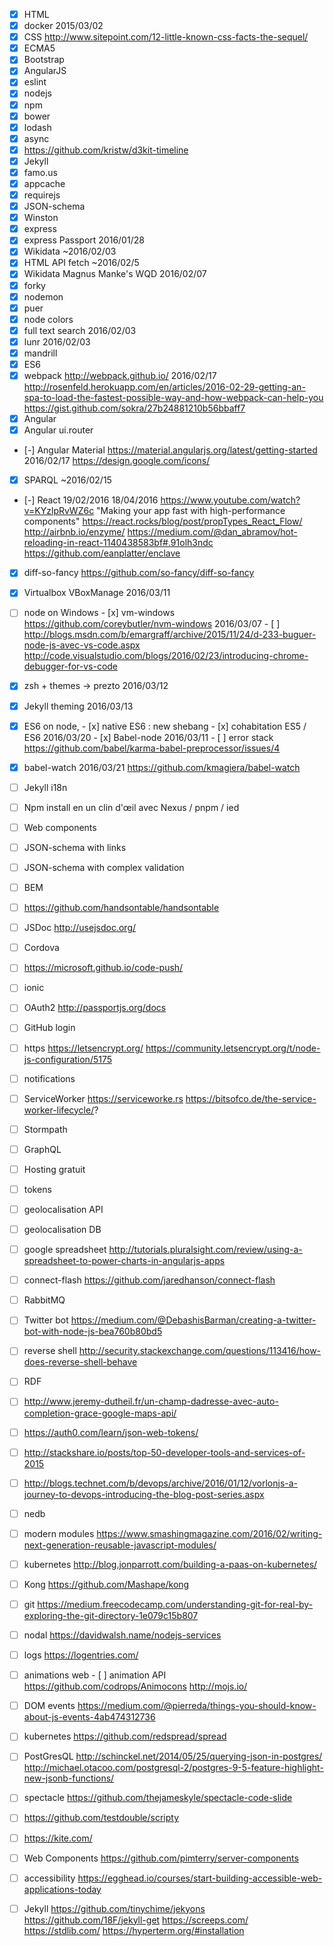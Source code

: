 - [x] HTML
- [x] docker 2015/03/02
- [x] CSS
      http://www.sitepoint.com/12-little-known-css-facts-the-sequel/
- [x] ECMA5
- [x] Bootstrap
- [x] AngularJS
- [x] eslint
- [x] nodejs
- [x] npm
- [x] bower
- [x] lodash
- [x] async
- [x] https://github.com/kristw/d3kit-timeline
- [x] Jekyll
- [x] famo.us
- [x] appcache
- [x] requirejs
- [x] JSON-schema
- [x] Winston
- [x] express
- [x] express Passport 2016/01/28
- [x] Wikidata ~2016/02/03
- [x] HTML API fetch ~2016/02/5
- [x] Wikidata Magnus Manke's WQD 2016/02/07
- [x] forky
- [x] nodemon
- [x] puer
- [x] node colors
- [x] full text search 2016/02/03
- [x] lunr 2016/02/03
- [x] mandrill
- [x] ES6
- [x] webpack http://webpack.github.io/ 2016/02/17
      http://rosenfeld.herokuapp.com/en/articles/2016-02-29-getting-an-spa-to-load-the-fastest-possible-way-and-how-webpack-can-help-you
      https://gist.github.com/sokra/27b24881210b56bbaff7
- [x] Angular
- [x] Angular ui.router
- [-] Angular Material
      https://material.angularjs.org/latest/getting-started 2016/02/17
      https://design.google.com/icons/
- [x] SPARQL ~2016/02/15
- [-] React 19/02/2016 18/04/2016
		https://www.youtube.com/watch?v=KYzlpRvWZ6c "Making your app fast with high-performance components"
		https://react.rocks/blog/post/propTypes_React_Flow/
		http://airbnb.io/enzyme/
		https://medium.com/@dan_abramov/hot-reloading-in-react-1140438583bf#.91olh3ndc
		https://github.com/eanplatter/enclave
- [x] diff-so-fancy https://github.com/so-fancy/diff-so-fancy
- [x] Virtualbox VBoxManage 2016/03/11
- [ ] node on Windows
      - [x] vm-windows https://github.com/coreybutler/nvm-windows 2016/03/07
      - [ ] http://blogs.msdn.com/b/emargraff/archive/2015/11/24/d-233-buguer-node-js-avec-vs-code.aspx
      http://code.visualstudio.com/blogs/2016/02/23/introducing-chrome-debugger-for-vs-code
- [x] zsh + themes -> prezto 2016/03/12
- [x] Jekyll theming 2016/03/13
- [x] ES6 on node,
      - [x] native ES6 : new shebang
      - [x] cohabitation ES5 / ES6 2016/03/20
      - [x] Babel-node 2016/03/11
      - [ ] error stack https://github.com/babel/karma-babel-preprocessor/issues/4
- [x] babel-watch 2016/03/21 https://github.com/kmagiera/babel-watch
- [ ] Jekyll i18n
- [ ] Npm install en un clin d'œil avec Nexus / pnpm / ied
- [ ] Web components
- [ ] JSON-schema with links
- [ ] JSON-schema with complex validation
- [ ] BEM
- [ ] https://github.com/handsontable/handsontable
- [ ] JSDoc http://usejsdoc.org/
- [ ] Cordova
- [ ] https://microsoft.github.io/code-push/
- [ ] ionic
- [ ] OAuth2 http://passportjs.org/docs
- [ ] GitHub login
- [ ] https
      https://letsencrypt.org/
      https://community.letsencrypt.org/t/node-js-configuration/5175
- [ ] notifications
- [ ] ServiceWorker
      https://serviceworke.rs
      https://bitsofco.de/the-service-worker-lifecycle/?
- [ ] Stormpath
- [ ] GraphQL
- [ ] Hosting gratuit
- [ ] tokens
- [ ] geolocalisation API
- [ ] geolocalisation DB
- [ ] google spreadsheet
      http://tutorials.pluralsight.com/review/using-a-spreadsheet-to-power-charts-in-angularjs-apps
- [ ] connect-flash https://github.com/jaredhanson/connect-flash
- [ ] RabbitMQ
- [ ] Twitter bot https://medium.com/@DebashisBarman/creating-a-twitter-bot-with-node-js-bea760b80bd5
- [ ] reverse shell http://security.stackexchange.com/questions/113416/how-does-reverse-shell-behave
- [ ] RDF
- [ ] http://www.jeremy-dutheil.fr/un-champ-dadresse-avec-auto-completion-grace-google-maps-api/
- [ ] https://auth0.com/learn/json-web-tokens/
- [ ] http://stackshare.io/posts/top-50-developer-tools-and-services-of-2015
- [ ] http://blogs.technet.com/b/devops/archive/2016/01/12/vorlonjs-a-journey-to-devops-introducing-the-blog-post-series.aspx
- [ ] nedb
- [ ] modern modules
      https://www.smashingmagazine.com/2016/02/writing-next-generation-reusable-javascript-modules/
- [ ] kubernetes http://blog.jonparrott.com/building-a-paas-on-kubernetes/
- [ ] Kong https://github.com/Mashape/kong
- [ ] git
      https://medium.freecodecamp.com/understanding-git-for-real-by-exploring-the-git-directory-1e079c15b807
- [ ] nodal
      https://davidwalsh.name/nodejs-services
- [ ] logs
      https://logentries.com/
- [ ] animations web
      - [ ] animation API
      https://github.com/codrops/Animocons
      http://mojs.io/
- [ ] DOM events https://medium.com/@pierreda/things-you-should-know-about-js-events-4ab474312736
- [ ] kubernetes
      https://github.com/redspread/spread
- [ ] PostGresQL
      http://schinckel.net/2014/05/25/querying-json-in-postgres/
      http://michael.otacoo.com/postgresql-2/postgres-9-5-feature-highlight-new-jsonb-functions/
- [ ] spectacle
      https://github.com/thejameskyle/spectacle-code-slide
- [ ] https://github.com/testdouble/scripty
- [ ] https://kite.com/
- [ ] Web Components
      https://github.com/pimterry/server-components
- [ ] accessibility
      https://egghead.io/courses/start-building-accessible-web-applications-today
- [ ] Jekyll
      https://github.com/tinychime/jekyons
      https://github.com/18F/jekyll-get
https://screeps.com/
https://stdlib.com/
https://hyperterm.org/#installation

